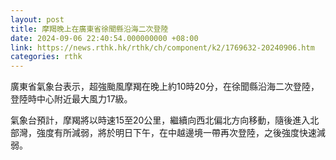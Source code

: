 ```yaml
---
layout: post
title: 摩羯晚上在廣東省徐聞縣沿海二次登陸
date: 2024-09-06 22:40:54.000000000 +08:00
link: https://news.rthk.hk/rthk/ch/component/k2/1769632-20240906.htm
categories: rthk
---
```


廣東省氣象台表示，超強颱風摩羯在晚上約10時20分，在徐聞縣沿海二次登陸，登陸時中心附近最大風力17級。

氣象台預計，摩羯將以時速15至20公里，繼續向西北偏北方向移動，隨後進入北部灣，強度有所減弱，將於明日下午，在中越邊境一帶再次登陸，之後強度快速減弱。
